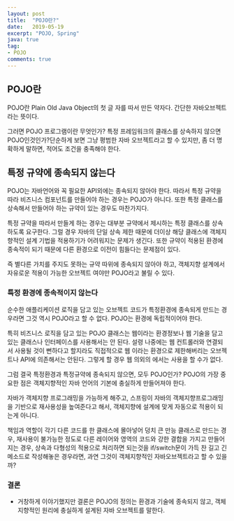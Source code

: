 ```yaml
---
layout: post
title:  "POJO란?"
date:   2019-05-19
excerpt: "POJO, Spring"
java: true
tag:
- POJO
comments: true
---
```


## POJO란

POJO란 Plain Old Java Object의 첫 글 자를 따서 만든 약자다. 간단한 자바오브젝트라는 뜻이다.

그러면 POJO 프로그램이란 무엇인가? 특정 프레임워크의 클래스를 상속하지 않으면 POJO인것인가?단순하게 보면 그냥 평범한 자바 오브젝트라고 할 수 있지만, 좀 더 명확하게 말하면, 적어도 조건을 충족해야 한다.

## 특정 규약에 종속되지 않는다

POJO는 자바언어와 꼭 필요한 API외에는 종속되지 않아야 한다. 따라서 특정 규약을 따라 비즈니스 컴포넌트를 만들어야 하는 경우는 POJO가 아니다. 또한 특정 클래스를 상속해서 만들어야 하는 규약이 있는 경우도 마찬가지다.


특정 규약을 따라서 만들게 하는 경우는 대부분 규약에서 제시하는 특정 클래스를 상속하도록 요구한다. 그럴 경우 자바의 단일 상속 제한 때문에 더이상 해당 클래스에 객체지향적인 설계 기법을 적용하기가 어려워지는 문제가 생긴다. 또한 규약이 적용된 환경에 종속적이 되기 때문에 다른 환경으로 이전이 힘들다는 문제점이 있다.
     	

즉 별다른 가치를 주지도 못하는 규약 따위에 종속되지 않아야 하고, 객체지향 설계에서 자유로운 적용이 가능한 오브젝트 여야만 POJO라고 불릴 수 있다.


### 특정 환경에 종속적이지 않는다

순수한 애플리케이션 로직을 담고 있는 오브젝트 코드가 특정환경에 종속되게 만드는 경우라면 그것 역시 POJO라고 할 수 없다. POJO는 환경에 독립적이어야 한다.


특히 비즈니스 로직을 담고 있는 POJO 클래스는 웹이라는 환경정보나 웹 기술을 담고 있는 클래스나 인터페이스를 사용해서는 안 된다. 설령 나중에는 웹 컨트롤러와 연결되서 사용될 것이 뻔하다고 할지라도 직접적으로 웹 이라는 환경으로 제한해버리는 오브젝트나 API에 의존해서는 안된다. 그렇게 할 경우 웹 의외의 에서는 사용을 할 수가 없다.


그럼 결국 특정환경과 특정규약에 종속되지 않으면, 모두 POJO인가?
POJO의 가장 중요한 점은 객체지향적인 자바 언어의 기본에 충실하게 만들어져야 한다.

자바가 객체지향 프로그래밍을 가능하게 해주고, 스프링이 자바의 객체지향프로그래밍을 기반으로 재사용성을 높여준다고 해서, 객체지향에 설계에 맞게 자동으로 적용이 되는게 아니다. 

책임과 역할이 각기 다른 코드를 한 클래스에 몰아넣어 덩치 큰 만능 클래스로 만드는 경우, 재사용이 불가능한 정도로 다른 레이어와 영역의 코드와 강한 결합을 가지고 만들어지는 경우, 상속과 다형성의 적용으로 처리하면 되는것을 if/switch문이 가득 찬 길고 긴 메소드로 작성해놓은 경우라면, 과연 그것이 객체지향적인 자바오브젝트라고 할 수 있을까?


### 결론

* 거창하게 이야기했지만 결론은 POJO의 정의는 환경과 기술에 종속되지 않고, 객체지향적인 원리에 충실하게 설계된 자바 오브젝트를 말한다.
